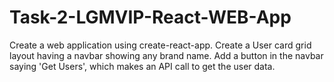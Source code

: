 # Task-2-LGMVIP-React-WEB-App
Create a web application using create-react-app.  Create a User card grid layout having a navbar showing any brand name.  Add a button in the navbar saying 'Get Users', which makes an API call to get the user data. 
